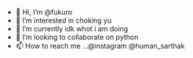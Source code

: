 - 👋 Hi, I’m @fukuro
- 👀 I’m interested in choking yu
- 🌱 I’m currently idk whot i am doing
- 💞️ I’m looking to collaborate on python
- 📫 How to reach me ...@instagram @human_sarthak

<!---
fukuro321/fukuro321 is a ✨ special ✨ repository because its `README.md` (this file) appears on your GitHub profile.
You can click the Preview link to take a look at your changes.
--->
